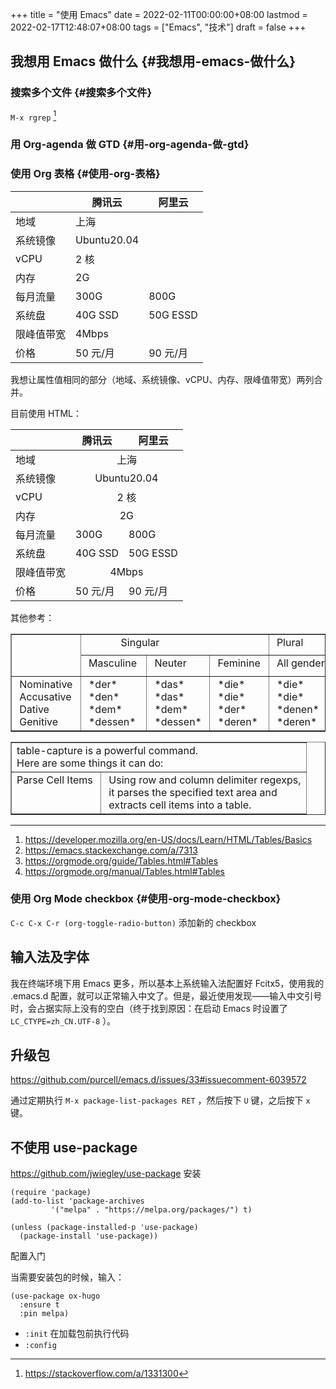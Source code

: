 +++
title = "使用 Emacs"
date = 2022-02-11T00:00:00+08:00
lastmod = 2022-02-17T12:48:07+08:00
tags = ["Emacs", "技术"]
draft = false
+++

## 我想用 Emacs 做什么 {#我想用-emacs-做什么}


### 搜索多个文件 {#搜索多个文件}

`M-x rgrep`&nbsp;[^fn:1]


### 用 Org-agenda 做 GTD {#用-org-agenda-做-gtd}


### 使用 Org 表格 {#使用-org-表格}

|       | 腾讯云      | 阿里云   |
|-------|----------|-------|
| 地域  | 上海        |          |
| 系统镜像 | Ubuntu20.04 |          |
| vCPU  | 2 核        |          |
| 内存  | 2G          |          |
| 每月流量 | 300G        | 800G     |
| 系统盘 | 40G SSD     | 50G ESSD |
| 限峰值带宽 | 4Mbps       |          |
| 价格  | 50 元/月    | 90 元/月 |

我想让属性值相同的部分（地域、系统镜像、vCPU、内存、限峰值带宽）两列合并。

目前使用 HTML：

<table>
<thead>
<tr>
<th></th>
<th>腾讯云</th>
<th>阿里云</th>
</tr>
</thead>
<tbody>
<tr>
<td>地域</td>
<td colspan="2" align="center">上海</td>
</tr>
<tr>
<td>系统镜像</td>
<td colspan="2" align="center">Ubuntu20.04</td>
</tr>
<tr>
<td>vCPU</td>
<td colspan="2" align="center">2 核</td>
</tr>
<tr>
<td>内存</td>
<td colspan="2" align="center">2G</td>
</tr>
<tr>
<td>每月流量</td>
<td>300G</td>
<td>800G</td>
</tr>
<tr>
<td>系统盘</td>
<td>40G SSD</td>
<td>50G ESSD</td>
</tr>
<tr>
<td>限峰值带宽</td>
<td colspan="2" align="center">4Mbps</td>
</tr>
<tr>
<td>价格</td>
<td>50 元/月</td>
<td>90 元/月</td>
</tr>
</tbody>
</table>

其他参考：

<!-- This HTML table template is generated by emacs/table.el -->
<table border="1">
  <tr>
    <td rowspan="2" align="left" valign="top">
      &nbsp;&nbsp;&nbsp;&nbsp;&nbsp;&nbsp;&nbsp;&nbsp;&nbsp;&nbsp;&nbsp;&nbsp;<br />
      &nbsp;&nbsp;&nbsp;&nbsp;&nbsp;&nbsp;&nbsp;&nbsp;&nbsp;&nbsp;&nbsp;&nbsp;<br />
      &nbsp;&nbsp;&nbsp;&nbsp;&nbsp;&nbsp;&nbsp;&nbsp;&nbsp;&nbsp;&nbsp;&nbsp;
    </td>
    <td colspan="3" align="left" valign="top">
      &nbsp;&nbsp;&nbsp;&nbsp;&nbsp;&nbsp;&nbsp;&nbsp;&nbsp;&nbsp;&nbsp;&nbsp;&nbsp;Singular&nbsp;&nbsp;&nbsp;&nbsp;&nbsp;&nbsp;&nbsp;&nbsp;&nbsp;&nbsp;&nbsp;&nbsp;
    </td>
    <td align="left" valign="top">
      &nbsp;Plural&nbsp;&nbsp;&nbsp;&nbsp;&nbsp;&nbsp;
    </td>
  </tr>
  <tr>
    <td align="left" valign="top">
      &nbsp;Masculine&nbsp;
    </td>
    <td align="left" valign="top">
      &nbsp;Neuter&nbsp;&nbsp;&nbsp;
    </td>
    <td align="left" valign="top">
      &nbsp;Feminine&nbsp;
    </td>
    <td align="left" valign="top">
      &nbsp;All&nbsp;genders&nbsp;
    </td>
  </tr>
  <tr>
    <td align="left" valign="top">
      &nbsp;Nominative&nbsp;<br />
      &nbsp;Accusative&nbsp;<br />
      &nbsp;Dative&nbsp;&nbsp;&nbsp;&nbsp;&nbsp;<br />
      &nbsp;Genitive&nbsp;&nbsp;&nbsp;
    </td>
    <td align="left" valign="top">
      &nbsp;*der*&nbsp;&nbsp;&nbsp;&nbsp;&nbsp;<br />
      &nbsp;*den*&nbsp;&nbsp;&nbsp;&nbsp;&nbsp;<br />
      &nbsp;*dem*&nbsp;&nbsp;&nbsp;&nbsp;&nbsp;<br />
      &nbsp;*dessen*&nbsp;&nbsp;
    </td>
    <td align="left" valign="top">
      &nbsp;*das*&nbsp;&nbsp;&nbsp;&nbsp;<br />
      &nbsp;*das*&nbsp;&nbsp;&nbsp;&nbsp;<br />
      &nbsp;*dem*&nbsp;&nbsp;&nbsp;&nbsp;<br />
      &nbsp;*dessen*&nbsp;
    </td>
    <td align="left" valign="top">
      &nbsp;*die*&nbsp;&nbsp;&nbsp;&nbsp;<br />
      &nbsp;*die*&nbsp;&nbsp;&nbsp;&nbsp;<br />
      &nbsp;*der*&nbsp;&nbsp;&nbsp;&nbsp;<br />
      &nbsp;*deren*&nbsp;&nbsp;
    </td>
    <td align="left" valign="top">
      &nbsp;*die*&nbsp;&nbsp;&nbsp;&nbsp;&nbsp;&nbsp;&nbsp;<br />
      &nbsp;*die*&nbsp;&nbsp;&nbsp;&nbsp;&nbsp;&nbsp;&nbsp;<br />
      &nbsp;*denen*&nbsp;&nbsp;&nbsp;&nbsp;&nbsp;<br />
      &nbsp;*deren*&nbsp;&nbsp;&nbsp;&nbsp;&nbsp;
    </td>
  </tr>
</table>

<!-- This HTML table template is generated by emacs/table.el -->
<table border="1">
  <tr>
    <td colspan="2" align="left" valign="top">
      table-capture&nbsp;is&nbsp;a&nbsp;powerful&nbsp;command.&nbsp;&nbsp;&nbsp;&nbsp;&nbsp;&nbsp;&nbsp;&nbsp;&nbsp;&nbsp;&nbsp;&nbsp;&nbsp;&nbsp;&nbsp;&nbsp;&nbsp;&nbsp;&nbsp;&nbsp;&nbsp;&nbsp;<br />
      Here&nbsp;are&nbsp;some&nbsp;things&nbsp;it&nbsp;can&nbsp;do:&nbsp;&nbsp;&nbsp;&nbsp;&nbsp;&nbsp;&nbsp;&nbsp;&nbsp;&nbsp;&nbsp;&nbsp;&nbsp;&nbsp;&nbsp;&nbsp;&nbsp;&nbsp;&nbsp;&nbsp;&nbsp;&nbsp;&nbsp;&nbsp;&nbsp;&nbsp;&nbsp;
    </td>
  </tr>
  <tr>
    <td align="left" valign="top">
      Parse&nbsp;Cell&nbsp;Items&nbsp;<br />
      &nbsp;&nbsp;&nbsp;&nbsp;&nbsp;&nbsp;&nbsp;&nbsp;&nbsp;&nbsp;&nbsp;&nbsp;&nbsp;&nbsp;&nbsp;&nbsp;&nbsp;<br />
      &nbsp;&nbsp;&nbsp;&nbsp;&nbsp;&nbsp;&nbsp;&nbsp;&nbsp;&nbsp;&nbsp;&nbsp;&nbsp;&nbsp;&nbsp;&nbsp;&nbsp;
    </td>
    <td align="left" valign="top">
      &nbsp;Using&nbsp;row&nbsp;and&nbsp;column&nbsp;delimiter&nbsp;regexps,<br />
      &nbsp;it&nbsp;parses&nbsp;the&nbsp;specified&nbsp;text&nbsp;area&nbsp;and&nbsp;&nbsp;<br />
      &nbsp;extracts&nbsp;cell&nbsp;items&nbsp;into&nbsp;a&nbsp;table.&nbsp;&nbsp;&nbsp;&nbsp;&nbsp;&nbsp;
    </td>
  </tr>
</table>

---

1.  <https://developer.mozilla.org/en-US/docs/Learn/HTML/Tables/Basics>
2.  <https://emacs.stackexchange.com/a/7313>
3.  <https://orgmode.org/guide/Tables.html#Tables>
4.  <https://orgmode.org/manual/Tables.html#Tables>


### 使用 Org Mode checkbox {#使用-org-mode-checkbox}

`C-c C-x C-r (org-toggle-radio-button)`  添加新的 checkbox

## 输入法及字体

我在终端环境下用 Emacs 更多，所以基本上系统输入法配置好 Fcitx5，使用我的
.emacs.d
配置，就可以正常输入中文了。但是，最近使用发现——输入中文引号时，会占据实际上没有的空白（终于找到原因：在启动
Emacs 时设置了 `LC_CTYPE=zh_CN.UTF-8` ）。

## 升级包

<https://github.com/purcell/emacs.d/issues/33#issuecomment-6039572>

通过定期执行 `M-x package-list-packages RET` ，然后按下 `U` 键，之后按下 `x` 键。

## 不使用 use-package

<https://github.com/jwiegley/use-package> 安装

``` {.elisp}
(require 'package)
(add-to-list 'package-archives
         '("melpa" . "https://melpa.org/packages/") t)

(unless (package-installed-p 'use-package)
  (package-install 'use-package))
```

配置入门

当需要安装包的时候，输入：

``` {.elisp}
(use-package ox-hugo
  :ensure t
  :pin melpa)
```

-   `:init` 在加载包前执行代码
-   `:config`

[^fn:1]: <https://stackoverflow.com/a/1331300>
